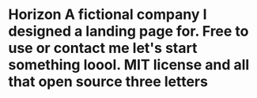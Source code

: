 # Horizon A fictional company I designed a landing page for. Free to use or contact me let's start something loool. MIT license and all that open source three letters
